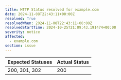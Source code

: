 ```yaml
---
title: HTTP Status resolved for example.com
date: 2024-11-08T22:43:11+00:00Z
resolved: True
resolvedWhen: 2024-11-08T22:43:11+00:00Z
resolvedStartTime: 2024-10-25T21:09:43.191474+00:00
severity: notice
affected:
  - example.com
section: issue
---
```


| Expected Statuses | Actual Status  |
|-------------------|----------------|
| 200, 301, 302 | 200 |
